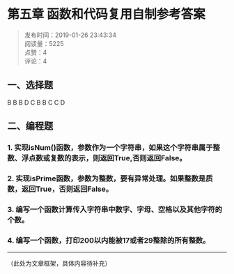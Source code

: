 # 第五章 函数和代码复用自制参考答案

> 发布时间：2019-01-26 23:43:34  
> 阅读量：5225  
> 点赞：4  
> 评论：4  

## 一、选择题

B B B D C B B C C D

## 二、编程题

### 1. 实现isNum()函数，参数作为一个字符串，如果这个字符串属于整数、浮点数或复数的表示，则返回True,否则返回False。

### 2. 实现isPrime函数，参数为整数，要有异常处理。如果整数是质数，返回True，否则返回False。

### 3. 编写一个函数计算传入字符串中数字、字母、空格以及其他字符的个数。

### 4. 编写一个函数，打印200以内能被17或者29整除的所有整数。

---

（此处为文章框架，具体内容待补充）